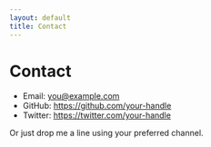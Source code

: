```yaml
---
layout: default
title: Contact
---
```


# Contact

- Email: you@example.com  
- GitHub: https://github.com/your-handle  
- Twitter: https://twitter.com/your-handle

Or just drop me a line using your preferred channel.
